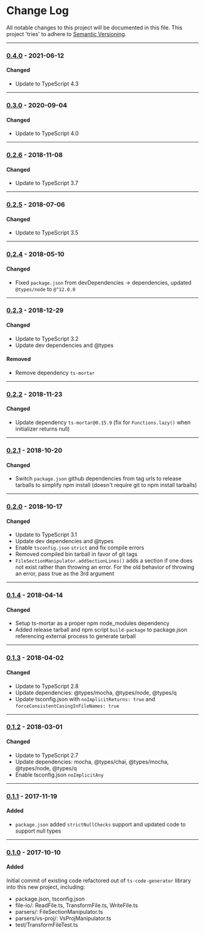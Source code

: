 ﻿# Change Log
All notable changes to this project will be documented in this file.
This project 'tries' to adhere to [Semantic Versioning](http://semver.org/).


--------
### [0.4.0](N/A) - 2021-06-12
#### Changed
* Update to TypeScript 4.3


--------
### [0.3.0](https://github.com/TeamworkGuy2/ts-file-io/commit/be88e311a1ee52f547e3cd4ac205636ea6983550) - 2020-09-04
#### Changed
* Update to TypeScript 4.0


--------
### [0.2.6](https://github.com/TeamworkGuy2/ts-file-io/commit/8f0d6ee6ca7dbcecb304c0d9e555eecb2c864d0a) - 2018-11-08
#### Changed
* Update to TypeScript 3.7


--------
### [0.2.5](https://github.com/TeamworkGuy2/ts-file-io/commit/f268ba4996ebfc712de0a142cf82caa71f5bb5b4) - 2018-07-06
#### Changed
* Update to TypeScript 3.5


--------
### [0.2.4](https://github.com/TeamworkGuy2/ts-file-io/commit/3c4698e7d8cacc868a7c897376c1fac89b89211b) - 2018-05-10
#### Changed
* Fixed `package.json` from devDependencies -> dependencies, updated `@types/node` to `@^12.0.0`


--------
### [0.2.3](https://github.com/TeamworkGuy2/ts-file-io/commit/e5323d5575d6b46777169a32944aa1741947495a) - 2018-12-29
#### Changed
* Update to TypeScript 3.2
* Update dev dependencies and @types

#### Removed
* Remove dependency `ts-mortar`


--------
### [0.2.2](https://github.com/TeamworkGuy2/ts-file-io/commit/2e85fb0869f0f2ae2bdc8440f8ef2a580fb86362) - 2018-11-23
#### Changed
* Update dependency `ts-mortar@0.15.9` (fix for `Functions.lazy()` when initializer returns null)


--------
### [0.2.1](N/A) - 2018-10-20
#### Changed
* Switch `package.json` github dependencies from tag urls to release tarballs to simplify npm install (doesn't require git to npm install tarballs)


--------
### [0.2.0](https://github.com/TeamworkGuy2/ts-file-io/commit/428d9c2d02dd491e55dcdafa984cd9d733ed62ce) - 2018-10-17
#### Changed
* Update to TypeScript 3.1
* Update dev dependencies and @types
* Enable `tsconfig.json` `strict` and fix compile errors
* Removed compiled bin tarball in favor of git tags
* `FileSectionManipulator.addSectionLines()` adds a section if one does not exist rather than throwing an error.  For the old behavior of throwing an error, pass true as the 3rd argument


--------
### [0.1.4](https://github.com/TeamworkGuy2/ts-file-io/commit/8f4759f57920c63c28d47bd5d0f395e2336a2422) - 2018-04-14
#### Changed
* Setup ts-mortar as a proper npm node_modules dependency
* Added release tarball and npm script `build-package` to package.json referencing external process to generate tarball


--------
### [0.1.3](https://github.com/TeamworkGuy2/ts-file-io/commit/6aa9186dee829ec8a3c751f4d4aadad9985c1080) - 2018-04-02
#### Changed
* Update to TypeScript 2.8
* Update dependencies: @types/mocha, @types/node, @types/q
* Update tsconfig.json with `noImplicitReturns: true` and `forceConsistentCasingInFileNames: true`


--------
### [0.1.2](https://github.com/TeamworkGuy2/ts-file-io/commit/c79419f77f8bf2014339408142ff8bf23d463570) - 2018-03-01
#### Changed
* Update to TypeScript 2.7
* Update dependencies: mocha, @types/chai, @types/mocha, @types/node, @types/q
* Enable tsconfig.json `noImplicitAny`


--------
### [0.1.1](N/A) - 2017-11-19
#### Added
* `package.json` added `strictNullChecks` support and updated code to support null types


--------
### [0.1.0](https://github.com/TeamworkGuy2/ts-file-io/commit/09dd4f111766466feb526327123544847ebcb79c) - 2017-10-10
#### Added
Initial commit of existing code refactored out of `ts-code-generator` library into this new project, including:
* package.json, tsconfig.json
* file-io/: ReadFile.ts, TransformFile.ts, WriteFile.ts
* parsers/: FileSectionManipulator.ts
* parsers/vs-proj/: VsProjManipulator.ts
* test/TransformFileTest.ts
